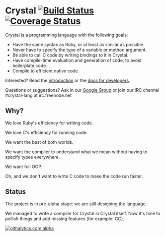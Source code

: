 Crystal [![Build Status](https://travis-ci.org/manastech/crystal.png)](https://travis-ci.org/manastech/crystal) [![Coverage Status](https://coveralls.io/repos/manastech/crystal/badge.png)](https://coveralls.io/r/manastech/crystal)
=======

Crystal is a programming language with the following goals:

* Have the same syntax as Ruby, or at least as similar as possible.
* Never have to specify the type of a variable or method argument.
* Be able to call C code by writing bindings to it in Crystal.
* Have compile-time evaluation and generation of code, to avoid boilerplate code.
* Compile to efficient native code.

Interested? Read the [introduction](https://github.com/manastech/crystal/wiki/Introduction) or the [docs for developers](https://github.com/manastech/crystal/wiki/Developers).

Questions or suggestions? Ask in our [Google Group](https://groups.google.com/forum/?fromgroups#!forum/crystal-lang) or join our IRC channel #crystal-lang at irc.freenode.net

Why?
----

We love Ruby's efficiency for writing code.

We love C's efficiency for running code.

We want the best of both worlds.

We want the compiler to understand what we mean without having to specify types everywhere.

We want full OOP.

Oh, and we don't want to write C code to make the code run faster.

Status
------

The project is in pre-alpha stage: we are still designing the language.

We managed to write a compiler for Crystal in Crystal itself. Now it's time to pollish things and add missing features (for example: GC).

[![githalytics.com alpha](https://cruel-carlota.pagodabox.com/25b65355cae65602787d6952d0bdb8cf "githalytics.com")](http://githalytics.com/manastech/crystal)
